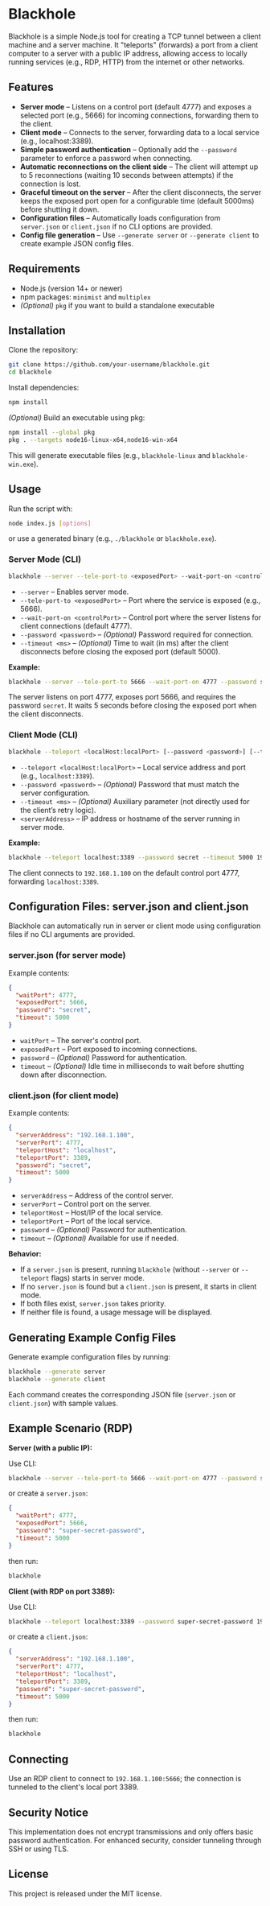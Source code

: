 # Blackhole

Blackhole is a simple Node.js tool for creating a TCP tunnel between a client machine and a server machine. It "teleports" (forwards) a port from a client computer to a server with a public IP address, allowing access to locally running services (e.g., RDP, HTTP) from the internet or other networks.

## Features

- **Server mode** – Listens on a control port (default 4777) and exposes a selected port (e.g., 5666) for incoming connections, forwarding them to the client.
- **Client mode** – Connects to the server, forwarding data to a local service (e.g., localhost:3389).
- **Simple password authentication** – Optionally add the `--password` parameter to enforce a password when connecting.
- **Automatic reconnections on the client side** – The client will attempt up to 5 reconnections (waiting 10 seconds between attempts) if the connection is lost.
- **Graceful timeout on the server** – After the client disconnects, the server keeps the exposed port open for a configurable time (default 5000ms) before shutting it down.
- **Configuration files** – Automatically loads configuration from `server.json` or `client.json` if no CLI options are provided.
- **Config file generation** – Use `--generate server` or `--generate client` to create example JSON config files.

## Requirements

- Node.js (version 14+ or newer)
- npm packages: `minimist` and `multiplex`
- _(Optional)_ `pkg` if you want to build a standalone executable

## Installation

Clone the repository:

```bash
git clone https://github.com/your-username/blackhole.git
cd blackhole
```

Install dependencies:

```bash
npm install
```

_(Optional)_ Build an executable using pkg:

```bash
npm install --global pkg
pkg . --targets node16-linux-x64,node16-win-x64
```

This will generate executable files (e.g., `blackhole-linux` and `blackhole-win.exe`).

## Usage

Run the script with:

```bash
node index.js [options]
```

or use a generated binary (e.g., `./blackhole` or `blackhole.exe`).

### Server Mode (CLI)

```bash
blackhole --server --tele-port-to <exposedPort> --wait-port-on <controlPort> [--password <password>] [--timeout <ms>]
```

- `--server` – Enables server mode.
- `--tele-port-to <exposedPort>` – Port where the service is exposed (e.g., 5666).
- `--wait-port-on <controlPort>` – Control port where the server listens for client connections (default 4777).
- `--password <password>` – _(Optional)_ Password required for connection.
- `--timeout <ms>` – _(Optional)_ Time to wait (in ms) after the client disconnects before closing the exposed port (default 5000).

**Example:**

```bash
blackhole --server --tele-port-to 5666 --wait-port-on 4777 --password secret --timeout 5000
```

The server listens on port 4777, exposes port 5666, and requires the password `secret`. It waits 5 seconds before closing the exposed port when the client disconnects.

### Client Mode (CLI)

```bash
blackhole --teleport <localHost:localPort> [--password <password>] [--timeout <ms>] <serverAddress>
```

- `--teleport <localHost:localPort>` – Local service address and port (e.g., `localhost:3389`).
- `--password <password>` – _(Optional)_ Password that must match the server configuration.
- `--timeout <ms>` – _(Optional)_ Auxiliary parameter (not directly used for the client’s retry logic).
- `<serverAddress>` – IP address or hostname of the server running in server mode.

**Example:**

```bash
blackhole --teleport localhost:3389 --password secret --timeout 5000 192.168.1.100
```

The client connects to `192.168.1.100` on the default control port 4777, forwarding `localhost:3389`.

## Configuration Files: server.json and client.json

Blackhole can automatically run in server or client mode using configuration files if no CLI arguments are provided.

### server.json (for server mode)

Example contents:

```json
{
  "waitPort": 4777,
  "exposedPort": 5666,
  "password": "secret",
  "timeout": 5000
}
```

- `waitPort` – The server's control port.
- `exposedPort` – Port exposed to incoming connections.
- `password` – _(Optional)_ Password for authentication.
- `timeout` – _(Optional)_ Idle time in milliseconds to wait before shutting down after disconnection.

### client.json (for client mode)

Example contents:

```json
{
  "serverAddress": "192.168.1.100",
  "serverPort": 4777,
  "teleportHost": "localhost",
  "teleportPort": 3389,
  "password": "secret",
  "timeout": 5000
}
```

- `serverAddress` – Address of the control server.
- `serverPort` – Control port on the server.
- `teleportHost` – Host/IP of the local service.
- `teleportPort` – Port of the local service.
- `password` – _(Optional)_ Password for authentication.
- `timeout` – _(Optional)_ Available for use if needed.

**Behavior:**

- If a `server.json` is present, running `blackhole` (without `--server` or `--teleport` flags) starts in server mode.
- If no `server.json` is found but a `client.json` is present, it starts in client mode.
- If both files exist, `server.json` takes priority.
- If neither file is found, a usage message will be displayed.

## Generating Example Config Files

Generate example configuration files by running:

```bash
blackhole --generate server
blackhole --generate client
```

Each command creates the corresponding JSON file (`server.json` or `client.json`) with sample values.

## Example Scenario (RDP)

**Server (with a public IP):**

Use CLI:

```bash
blackhole --server --tele-port-to 5666 --wait-port-on 4777 --password super-secret-password --timeout 5000
```

or create a `server.json`:

```json
{
  "waitPort": 4777,
  "exposedPort": 5666,
  "password": "super-secret-password",
  "timeout": 5000
}
```

then run:

```bash
blackhole
```

**Client (with RDP on port 3389):**

Use CLI:

```bash
blackhole --teleport localhost:3389 --password super-secret-password 192.168.1.100
```

or create a `client.json`:

```json
{
  "serverAddress": "192.168.1.100",
  "serverPort": 4777,
  "teleportHost": "localhost",
  "teleportPort": 3389,
  "password": "super-secret-password",
  "timeout": 5000
}
```

then run:

```bash
blackhole
```

## Connecting

Use an RDP client to connect to `192.168.1.100:5666`; the connection is tunneled to the client's local port 3389.

## Security Notice

This implementation does not encrypt transmissions and only offers basic password authentication. For enhanced security, consider tunneling through SSH or using TLS.

## License

This project is released under the MIT license.
